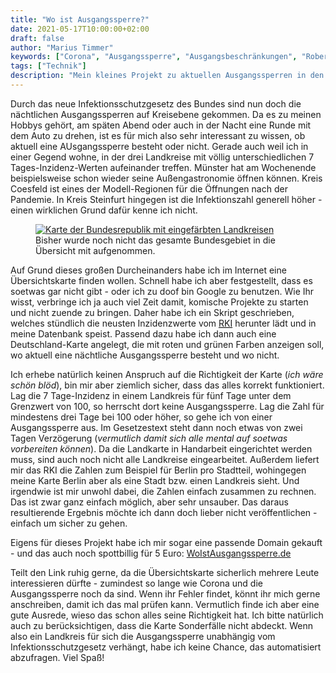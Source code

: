 ```yaml
---
title: "Wo ist Ausgangssperre?"
date: 2021-05-17T10:00:00+02:00
draft: false
author: "Marius Timmer"
keywords: ["Corona", "Ausgangssperre", "Ausgangsbeschränkungen", "Robert Koch-Institut", "Landkreise"]
tags: ["Technik"]
description: "Mein kleines Projekt zu aktuellen Ausgangssperren in den Landkreisen"
---
```


Durch das neue Infektionsschutzgesetz des Bundes sind nun doch die nächtlichen Ausgangssperren auf Kreisebene gekommen. Da es zu meinen Hobbys gehört, am späten Abend oder auch in der Nacht eine Runde mit dem Auto zu drehen, ist es für mich also sehr interessant zu wissen, ob aktuell eine AUsgangssperre besteht oder nicht. Gerade auch weil ich in einer Gegend wohne, in der drei Landkreise mit völlig unterschiedlichen 7 Tages-Inzidenz-Werten aufeinander treffen. Münster hat am Wochenende beispielsweise schon wieder seine Außengastronomie öffnen können. Kreis Coesfeld ist eines der Modell-Regionen für die Öffnungen nach der Pandemie. In Kreis Steinfurt hingegen ist die Infektionszahl generell höher - einen wirklichen Grund dafür kenne ich nicht.

<figure role="group" class="right col3">
    <a href="https://woistausgangssperre.de/" target="_blank">
		<img
	        alt="Karte der Bundesrepublik mit eingefärbten Landkreisen"
	        srcset="/img/coronamap_small.webp 480w,
	                /img/coronamap.webp       638w"
	        src="/img/coronamap.webp"
	        />
	</a>
    <figcaption>Bisher wurde noch nicht das gesamte Bundesgebiet in die Übersicht mit aufgenommen.</figcaption>
</figure>

Auf Grund dieses großen Durcheinanders habe ich im Internet eine Übersichtskarte finden wollen. Schnell habe ich aber festgestellt, dass es soetwas gar nicht gibt - oder ich zu doof bin Google zu benutzen. Wie Ihr wisst, verbringe ich ja auch viel Zeit damit, komische Projekte zu starten und nicht zuende zu bringen. Daher habe ich ein Skript geschrieben, welches stündlich die neusten Inzidenzwerte vom <abbr title="Robert Koch-Institut">[RKI](https://www.rki.de/DE/Home/homepage_node.html)</abbr> herunter lädt und in meine Datenbank speist. Passend dazu habe ich dann auch eine Deutschland-Karte angelegt, die mit roten und grünen Farben anzeigen soll, wo aktuell eine nächtliche Ausgangssperre besteht und wo nicht.

Ich erhebe natürlich keinen Anspruch auf die Richtigkeit der Karte (_ich wäre schön blöd_), bin mir aber ziemlich sicher, dass das alles korrekt funktioniert. Lag die 7 Tage-Inzidenz in einem Landkreis für fünf Tage unter dem Grenzwert von 100, so herrscht dort keine Ausgangssperre. Lag die Zahl für mindestens drei Tage bei 100 oder höher, so gehe ich von einer Ausgangssperre aus. Im Gesetzestext steht dann noch etwas von zwei Tagen Verzögerung (_vermutlich damit sich alle mental auf soetwas vorbereiten können_).
Da die Landkarte in Handarbeit eingerichtet werden muss, sind auch noch nicht alle Landkreise eingearbeitet. Außerdem liefert mir das RKI die Zahlen zum Beispiel für Berlin pro Stadtteil, wohingegen meine Karte Berlin aber als eine Stadt bzw. einen Landkreis sieht. Und irgendwie ist mir unwohl dabei, die Zahlen einfach zusammen zu rechnen. Das ist zwar ganz einfach möglich, aber sehr unsauber. Das daraus resultierende Ergebnis möchte ich dann doch lieber nicht veröffentlichen - einfach um sicher zu gehen.

Eigens für dieses Projekt habe ich mir sogar eine passende Domain gekauft - und das auch noch spottbillig für 5 Euro: [WoIstAusgangssperre.de](https://woistausgangssperre.de/)

Teilt den Link ruhig gerne, da die Übersichtskarte sicherlich mehrere Leute interessieren dürfte - zumindest so lange wie Corona und die Ausgangssperre noch da sind. Wenn ihr Fehler findet, könnt ihr mich gerne anschreiben, damit ich das mal prüfen kann. Vermutlich finde ich aber eine gute Ausrede, wieso das schon alles seine Richtigkeit hat. Ich bitte natürlich auch zu berücksichtigen, dass die Karte Sonderfälle nicht abdeckt. Wenn also ein Landkreis für sich die Ausgangssperre unabhängig vom Infektionsschutzgesetz verhängt, habe ich keine Chance, das automatisiert abzufragen. Viel Spaß!
